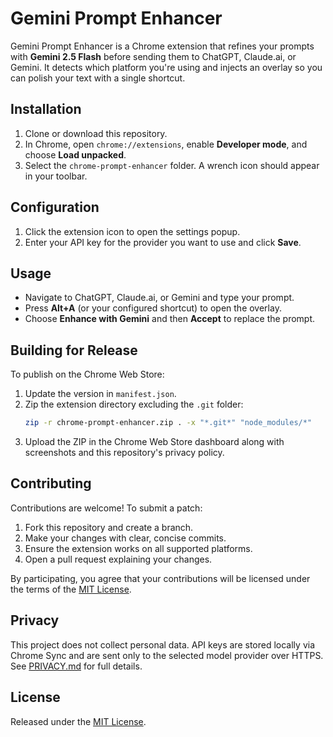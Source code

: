 # Gemini Prompt Enhancer

Gemini Prompt Enhancer is a Chrome extension that refines your prompts with **Gemini 2.5 Flash** before sending them to ChatGPT, Claude.ai, or Gemini. It detects which platform you're using and injects an overlay so you can polish your text with a single shortcut.

## Installation
1. Clone or download this repository.
2. In Chrome, open `chrome://extensions`, enable **Developer mode**, and choose **Load unpacked**.
3. Select the `chrome-prompt-enhancer` folder. A wrench icon should appear in your toolbar.

## Configuration
1. Click the extension icon to open the settings popup.
2. Enter your API key for the provider you want to use and click **Save**.

## Usage
- Navigate to ChatGPT, Claude.ai, or Gemini and type your prompt.
- Press **Alt+A** (or your configured shortcut) to open the overlay.
- Choose **Enhance with Gemini** and then **Accept** to replace the prompt.

## Building for Release
To publish on the Chrome Web Store:
1. Update the version in `manifest.json`.
2. Zip the extension directory excluding the `.git` folder:
   ```bash
   zip -r chrome-prompt-enhancer.zip . -x "*.git*" "node_modules/*"
   ```
3. Upload the ZIP in the Chrome Web Store dashboard along with screenshots and this repository's privacy policy.

## Contributing
Contributions are welcome! To submit a patch:
1. Fork this repository and create a branch.
2. Make your changes with clear, concise commits.
3. Ensure the extension works on all supported platforms.
4. Open a pull request explaining your changes.

By participating, you agree that your contributions will be licensed under the terms of the [MIT License](LICENSE).

## Privacy
This project does not collect personal data. API keys are stored locally via Chrome Sync and are sent only to the selected model provider over HTTPS. See [PRIVACY.md](PRIVACY.md) for full details.

## License
Released under the [MIT License](LICENSE).
